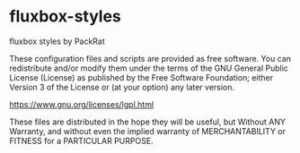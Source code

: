 # fluxbox-styles

fluxbox styles by PackRat

These configuration files and scripts are provided as free software. You can redistribute and/or modify them under the terms of the GNU General Public License (License) as published by the Free Software Foundation; either Version 3 of the License or (at your option) any later version.

https://www.gnu.org/licenses/lgpl.html

These files are distributed in the hope they will be useful, but Without ANY Warranty, and without even the implied warranty of MERCHANTABILITY or FITNESS for a PARTICULAR PURPOSE.
